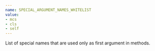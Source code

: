 ```yaml
---
name: SPECIAL_ARGUMENT_NAMES_WHITELIST
value:
- mcs
- cls
- self
---
```


List of special names that are used only as first argument in methods.